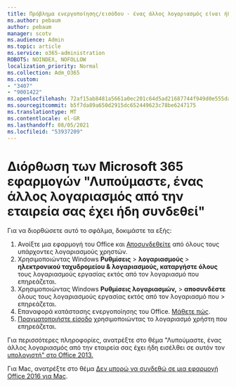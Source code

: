```yaml
---
title: Πρόβλημα ενεργοποίησης/εισόδου - ένας άλλος λογαριασμός είναι ήδη συνδεδεμένος
ms.author: pebaum
author: pebaum
manager: scotv
ms.audience: Admin
ms.topic: article
ms.service: o365-administration
ROBOTS: NOINDEX, NOFOLLOW
localization_priority: Normal
ms.collection: Adm_O365
ms.custom:
- "3407"
- "9001422"
ms.openlocfilehash: 72af15ab8481a5661a0ec201c64d5ad21687744f949d0e555da21baf269a780f
ms.sourcegitcommit: b5f7da89a650d2915dc652449623c78be6247175
ms.translationtype: MT
ms.contentlocale: el-GR
ms.lasthandoff: 08/05/2021
ms.locfileid: "53937209"
---
```

# <a name="fixing-the-microsoft-365-apps-sorry-another-account-from-your-organization-is-already-signed-in-message"></a>Διόρθωση των Microsoft 365 εφαρμογών "Λυπούμαστε, ένας άλλος λογαριασμός από την εταιρεία σας έχει ήδη συνδεθεί"

Για να διορθώσετε αυτό το σφάλμα, δοκιμάστε τα εξής:

1. Ανοίξτε μια εφαρμογή του Office και [Αποσυνδεθείτε](https://support.office.com/article/5a20dc11-47e9-4b6f-945d-478cb6d92071) από όλους τους υπάρχοντες λογαριασμούς χρηστών.   
2. Χρησιμοποιώντας Windows **Ρυθμίσεις**  >  **λογαριασμούς**  >  **ηλεκτρονικού ταχυδρομείου & λογαριασμούς, καταργήστε όλους** τους λογαριασμούς εργασίας εκτός από τον λογαριασμό που επηρεάζεται. 
3. Χρησιμοποιώντας Windows **Ρυθμίσεις λογαριασμών,**  >  **αποσυνδέστε** όλους τους λογαριασμούς εργασίας εκτός από τον λογαριασμό που  >  επηρεάζεται. 
4. Επαναφορά κατάστασης ενεργοποίησης του Office. [Μάθετε πώς](https://docs.microsoft.com/office365/troubleshoot/activation/reset-office-365-proplus-activation-state
).
5. [Πραγματοποιήστε είσοδο](https://support.office.com/article/628ea040-f265-49de-b986-be09c3ebf8a9) χρησιμοποιώντας το λογαριασμό χρήστη που επηρεάζεται. 

Για περισσότερες πληροφορίες, ανατρέξτε στο θέμα "Λυπούμαστε, ένας άλλος λογαριασμός από την εταιρεία σας έχει ήδη εισέλθει σε αυτόν τον [υπολογιστή" στο Office 2013.](https://docs.microsoft.com/office/troubleshoot/error-messages/another-account-already-signed-in)

Για Mac, ανατρέξτε στο θέμα [Δεν μπορώ να συνδεθώ σε μια εφαρμογή Office 2016 για Mac](https://docs.microsoft.com/office365/troubleshoot/authentication/sign-in-to-office-2016-for-mac-fail).